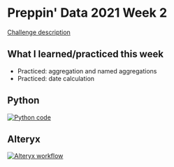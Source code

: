 # Preppin' Data 2021 Week 2

[Challenge description](https://preppindata.blogspot.com/2021/01/2021-week-2.html)

## What I learned/practiced this week
* Practiced: aggregation and named aggregations
* Practiced: date calculation

## Python
<a href='preppin-data-2021-02.py'>
<img src='img-python-code-2021-02.png?raw=true' alt="Python code">
</a>

## Alteryx
<a href='preppin-data-2021-02.yxzp'>
<img src='img-alteryx-2021-02.PNG?raw=true' alt="Alteryx workflow">
</a>
